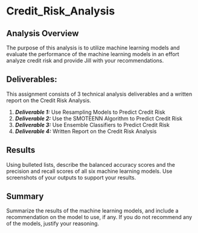 # Credit_Risk_Analysis

## Analysis Overview 

The purpose of this analysis is to utilize machine learning models and evaluate the performance of the machine learning models in an effort analyze credit risk and provide Jill with your recommendations. 


## Deliverables:
This assignment consists of 3 technical analysis deliverables and a written report on the Credit Risk Analysis. 

1. ***Deliverable 1:*** Use Resampling Models to Predict Credit Risk
2. ***Deliverable 2:*** Use the SMOTEENN Algorithm to Predict Credit Risk
3. ***Deliverable 3:*** Use Ensemble Classifiers to Predict Credit Risk
4. ***Deliverable 4:*** Written Report on the Credit Risk Analysis

## Results
Using bulleted lists, describe the balanced accuracy scores and the precision and recall scores of all six machine learning models. Use screenshots of your outputs to support your results.

## Summary

Summarize the results of the machine learning models, and include a recommendation on the model to use, if any. If you do not recommend any of the models, justify your reasoning.